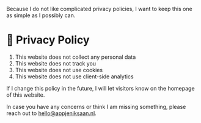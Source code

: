 Because I do not like complicated privacy policies, I want to keep this one as simple as I possibly can.

# 🔏 Privacy Policy

1. This website does not collect any personal data
2. This website does not track you
3. This website does not use cookies
4. This website does not use client-side analytics

If I change this policy in the future, I will let visitors know on the homepage of this website.

In case you have any concerns or think I am missing something, please reach out to [hello@appjeniksaan.nl](mailto:hello@appjeniksaan.nl).
